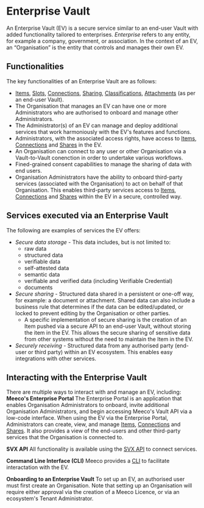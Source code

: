 # Enterprise Vault

An Enterprise Vault (EV) is a secure service similar to an end-user Vault with added functionality tailored to enterprises. _Enterprise_ refers to any entity, for example a company, government, or association. In the context of an EV, an “Organisation” is the entity that controls and manages their own EV.

## Functionalities

The key functionalities of an Enterprise Vault are as follows:
- [Items](docs/guides/vault/items-and-slots.md), [Slots](docs/guides/vault/items-and-slots.md), [Connections](docs/guides/vault/connections-and-sharing.md), [Sharing](docs/guides/vault/connections-and-sharing.md), [Classifications](docs/guides/vault/classification-hierarchies.md), [Attachments](docs/guides/vault/attachments.md) (as per an end-user Vault).
- The Organisation that manages an EV can have one or more Administrators who are authorised to onboard and manage other Administrators.
- The Administrator(s) of an EV can manage and deploy additional services that work harmoniously with the EV's features and functions.
- Administrators, with the associated access rights, have access to [Items](docs/guides/vault/items-and-slots.md), [Connections](docs/guides/vault/connections-and-sharing.md) and [Shares](docs/guides/vault/connections-and-sharing.md) in the EV. 
- An Organisation can connect to any user or other Organisation via a Vault-to-Vault conenction in order to undertake various workflows.
- Fined-grained consent capabilities to manage the sharing of data with end users.
- Organisation Administrators have the ability to onboard third-party services (associated with the Organisation) to act on behalf of that Organisation. This enables third-party services access to [Items](docs/guides/vault/items-and-slots.md), [Connections](docs/guides/vault/connections-and-sharing.md) and [Shares](docs/guides/vault/connections-and-sharing.md) within the EV in a secure, controlled way.

## Services executed via an Enterprise Vault

The following are examples of services the EV offers:
- _Secure data storage_ - This data includes, but is not limited to:
  - raw data
  - structured data
  - verifiable data
  - self-attested data
  - semantic data
  - verifiable and verified data (including Verifiable Credential)
  - documents
- _Secure sharing_ - Structured data shared in a persistent or one-off way, for example: a document or attachment. Shared data can also include a business rule that determines if the data can be edited/updated, or locked to prevent editing by the Organisation or other parties.
  - A specific implementation of secure sharing is the creation of an Item pushed via a secure API to an end-user Vault, without storing the item in the EV. This allows the secure sharing of sensitive data from other systems without the need to maintain the Item in the EV.
- _Securely receiving_ - Structured data from any authorised party (end-user or third party) within an EV ecosystem. This enables easy integrations with other services.

## Interacting with the Enterprise Vault

There are multiple ways to interact with and manage an EV, including:
**Meeco's Enterprise Portal**
The Enterprise Portal is an application that enables Organisation Administrators to onboard, invite additional Organisation Administrators, and begin accessing Meeco's Vault API via a low-code interface. When using the EV via the Enterprise Portal, Administrators can create, view, and manage [Items](docs/guides/vault/items-and-slots.md), [Connections](docs/guides/vault/connections-and-sharing.md) and [Shares](docs/guides/vault/connections-and-sharing.md). It also provides a view of the end-users and other third-party services that the Organisation is connected to.

**SVX API**
All functionality is available using the [SVX API](https://dev.meeco.me/api-details#api=meeco-vault-api&operation=put-delegation_invitations-id-accept) to connect services.

**Command Line Interface (CLI)**
Meeco provides a [CLI](docs/tools/meeco-cli.md) to facilitate interactation with the EV.

**Onboarding to an Enterprise Vault**
To set up an EV, an authorised user must first create an Organisation. Note that setting up an Organisation will require either approval via the creation of a Meeco Licence, or via an ecosystem's Tenant Administrator.
